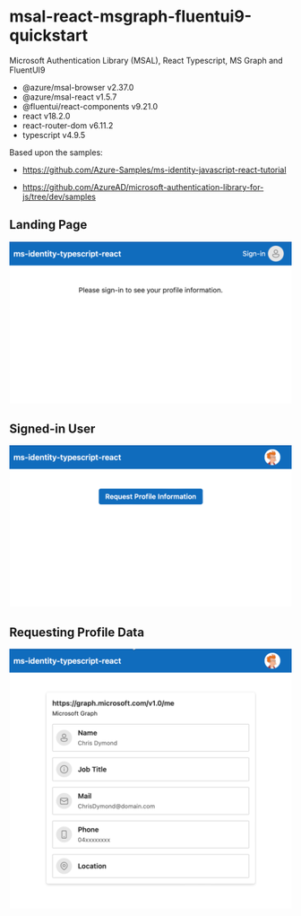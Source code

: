 # msal-react-msgraph-fluentui9-quickstart
Microsoft Authentication Library (MSAL), React Typescript, MS Graph and FluentUI9

- @azure/msal-browser v2.37.0
- @azure/msal-react v1.5.7
- @fluentui/react-components v9.21.0
- react v18.2.0
- react-router-dom v6.11.2
- typescript v4.9.5

Based upon the samples:
- https://github.com/Azure-Samples/ms-identity-javascript-react-tutorial

- https://github.com/AzureAD/microsoft-authentication-library-for-js/tree/dev/samples

## Landing Page

![Sign-in Page](readme-files/Screen-1.png?raw=true "Sign-in Page")

## Signed-in User


![Signed-in User](readme-files/Screen-2.png?raw=true "Signed-in User")

## Requesting Profile Data

![Signed-in User with Profile](readme-files/Screen-3.png?raw=true "Signed-in User With MS Graph Profile")